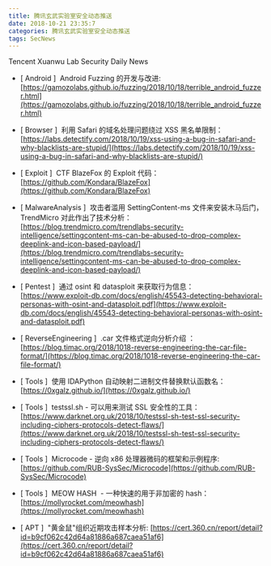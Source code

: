 ```yaml
---
title: 腾讯玄武实验室安全动态推送
date: 2018-10-21 23:35:7
categories: 腾讯玄武实验室安全动态推送
tags: SecNews
---
```


Tencent Xuanwu Lab Security Daily News  
* [ Android ]  Android Fuzzing 的开发与改进:   
[https://gamozolabs.github.io/fuzzing/2018/10/18/terrible_android_fuzzer.html](https://gamozolabs.github.io/fuzzing/2018/10/18/terrible_android_fuzzer.html)  

* [ Browser ]  利用 Safari 的域名处理问题绕过 XSS 黑名单限制：   
[https://labs.detectify.com/2018/10/19/xss-using-a-bug-in-safari-and-why-blacklists-are-stupid/](https://labs.detectify.com/2018/10/19/xss-using-a-bug-in-safari-and-why-blacklists-are-stupid/)  

* [ Exploit ]  CTF BlazeFox 的 Exploit 代码：   
[https://github.com/Kondara/BlazeFox](https://github.com/Kondara/BlazeFox)  

* [ MalwareAnalysis ]  攻击者滥用 SettingContent-ms 文件来安装木马后门，TrendMicro 对此作出了技术分析：   
[https://blog.trendmicro.com/trendlabs-security-intelligence/settingcontent-ms-can-be-abused-to-drop-complex-deeplink-and-icon-based-payload/](https://blog.trendmicro.com/trendlabs-security-intelligence/settingcontent-ms-can-be-abused-to-drop-complex-deeplink-and-icon-based-payload/)  

* [ Pentest ]  通过 osint 和 datasploit 来获取行为信息：   
[https://www.exploit-db.com/docs/english/45543-detecting-behavioral-personas-with-osint-and-datasploit.pdf](https://www.exploit-db.com/docs/english/45543-detecting-behavioral-personas-with-osint-and-datasploit.pdf)  

* [ ReverseEngineering ]  .car 文件格式逆向分析介绍 ：   
[https://blog.timac.org/2018/1018-reverse-engineering-the-car-file-format/](https://blog.timac.org/2018/1018-reverse-engineering-the-car-file-format/)  

* [ Tools ]  使用 IDAPython 自动映射二进制文件替换默认函数名：   
[https://0xgalz.github.io/](https://0xgalz.github.io/)  

* [ Tools ]  testssl.sh - 可以用来测试 SSL 安全性的工具：   
[https://www.darknet.org.uk/2018/10/testssl-sh-test-ssl-security-including-ciphers-protocols-detect-flaws/](https://www.darknet.org.uk/2018/10/testssl-sh-test-ssl-security-including-ciphers-protocols-detect-flaws/)  

* [ Tools ]  Microcode - 逆向 x86 处理器微码的框架和示例程序:   
[https://github.com/RUB-SysSec/Microcode](https://github.com/RUB-SysSec/Microcode)  

* [ Tools ]  MEOW HASH  - 一种快速的用于非加密的 hash：   
[https://mollyrocket.com/meowhash](https://mollyrocket.com/meowhash)  

* [ APT ]  "黄金鼠"组织近期攻击样本分析: 
[https://cert.360.cn/report/detail?id=b9cf062c42d64a81886a687caea51af6](https://cert.360.cn/report/detail?id=b9cf062c42d64a81886a687caea51af6)  

